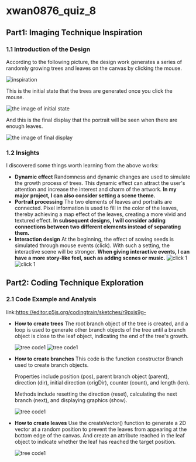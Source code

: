 # xwan0876_quiz_8

## Part1: Imaging Technique Inspiration

### 1.1 Introduction of the Design 
 According to the following picture, the design work generates a series of randomly growing trees and leaves on the canvas by clicking the mouse. 

![inspiration](readmeImages/mar.png)

This is the initial state that the trees are generated once you click the mouse.

![the image of initial state](readmeImages/initial.jpg)

And this is the final display that the portrait will be seen when there are enough leaves.

![the image of final display](readmeImages/final.jpg)

### 1.2 Insights
I discovered some things worth learning from the above works:
- **Dynamic effect** 
  Randomness and dynamic changes are used to simulate the growth process of trees. This dynamic effect can attract the user's attention and increase the interest and charm of the artwork. **In my major project, I can also consider setting a scene theme.**
- **Portrait processing** 
  The two elements of leaves and portraits are connected. Pixel information is used to fill in the color of the leaves, thereby achieving a map effect of the leaves, creating a more vivid and textured effect. **In subsequent designs, I will consider adding connections between two different elements instead of separating them.**
- **Interaction design** 
  At the beginning, the effect of sowing seeds is simulated through mouse events (click). With such a setting, the interactive scene will be stronger. **When giving interactive events, I can have a more story-like feel, such as adding scenes or music.**
![click 1](readmeImages/click1.jpg)
![click 1](readmeImages/click2.jpg)

## Part2: Coding Technique Exploration

### 2.1 Code Example and Analysis
link:https://editor.p5js.org/codingtrain/sketches/r9pxis9g-
- **How to create trees**
  The root branch object of the tree is created, and a loop is used to generate other branch objects of the tree until a branch object is close to the leaf object, indicating the end of the tree's growth.
  
  ![tree code1](readmeImages/tree1.png)
  ![tree code1](readmeImages/tree2.png)
- **How to create branches**
  This code is the function constructor Branch used to create branch objects.

  Properties include position (pos), parent branch object (parent), direction (dir), initial direction (origDir), counter (count), and length (len).

  Methods include resetting the direction (reset), calculating the next branch (next), and displaying graphics (show).

  ![tree code1](readmeImages/branche.png)
- **How to create leaves**
  Use the createVector() function to generate a 2D vector at a random position to prevent the leaves from appearing at the bottom edge of the canvas. And create an attribute reached in the leaf object to indicate whether the leaf has reached the target position.

  ![tree code1](readmeImages/leave.png)



